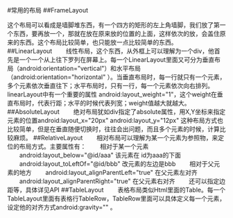 #常用的布局
##FrameLayout

  这个布局可以看成是墙脚堆东西，有一个四方的矩形的左上角墙脚，我们放了第一个东西，要再放一个，那就在放在原来放的位置的上面，这样依次的放，会盖住原来的东西。这个布局比较简单，也只能放一点比较简单的东西。  
##LinearLayout 
　　线性布局，这个东西，从外框上可以理解为一个div，他首先是一个一个从上往下罗列在屏幕上。每一个LinearLayout里面又可分为垂直布局（android:orientation="vertical"）和水平布局（android:orientation="horizontal" ）。当垂直布局时，每一行就只有一个元素，多个元素依次垂直往下；水平布局时，只有一行，每一个元素依次向右排列。        linearLayout中有一个重要的属性 android:layout_weight="1"，这个weight在垂直布局时，代表行距；水平的时候代表列宽；weight值越大就越大。
##AbsoluteLayout
　　绝对布局犹如div指定了absolute属性，用X,Y坐标来指定元素的位置android:layout_x="20px" android:layout_y="12px" 这种布局方式也比较简单，但是在垂直随便切换时，往往会出问题，而且多个元素的时候，计算比较麻烦。
##RelativeLayout
　　相对布局可以理解为某一个元素为参照物，来定位的布局方式。主要属性有：
　　相对于某一个元素
　　android:layout_below="@id/aaa" 该元素在 id为aaa的下面
　　android:layout_toLeftOf="@id/bbb" 改元素的左边是bbb
　　相对于父元素的地方
　　android:layout_alignParentLeft="true"  在父元素左对齐
　　android:layout_alignParentRight="true" 在父元素右对齐
　　还可以指定边距等，具体详见API
##TableLayout
　　表格布局类似Html里面的Table。每一个TableLayout里面有表格行TableRow，TableRow里面可以具体定义每一个元素，设定他的对齐方式android:gravity="" 。